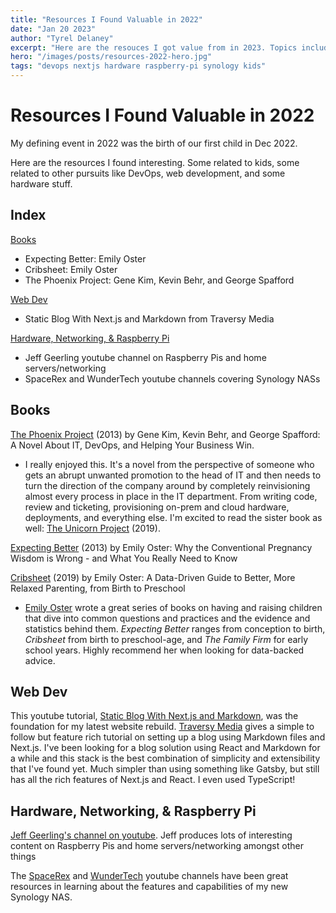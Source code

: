 ```yaml
---
title: "Resources I Found Valuable in 2022"
date: "Jan 20 2023"
author: "Tyrel Delaney"
excerpt: "Here are the resouces I got value from in 2023. Topics include kids, devops, web dev, and some hardware stuff."
hero: "/images/posts/resources-2022-hero.jpg"
tags: "devops nextjs hardware raspberry-pi synology kids"
---
```


# Resources I Found Valuable in 2022

My defining event in 2022 was the birth of our first child in Dec 2022.

Here are the resources I found interesting. Some related to kids, some related to other pursuits like DevOps, web development, and some hardware stuff.

## Index

[Books](#books)

* Expecting Better: Emily Oster
* Cribsheet: Emily Oster
* The Phoenix Project: Gene Kim, Kevin Behr, and George Spafford

[Web Dev](#web-dev)

* Static Blog With Next.js and Markdown from Traversy Media

[Hardware, Networking, & Raspberry Pi](#hardware-networking-raspberry-pi)

* Jeff Geerling youtube channel on Raspberry Pis and home servers/networking
* SpaceRex and WunderTech youtube channels covering Synology NASs

## Books
[The Phoenix Project](https://app.thestorygraph.com/books/2dc432fb-c009-4190-aaae-15c6468d666d) (2013) by Gene Kim, Kevin Behr, and George Spafford: A Novel About IT, DevOps, and Helping Your Business Win.

* I really enjoyed this. It's a novel from the perspective of someone who gets an abrupt unwanted promotion to the head of IT and then needs to turn the direction of the company around by completely reinvisioning almost every process in place in the IT department. From writing code, review and ticketing, provisioning on-prem and cloud hardware, deployments, and everything else. I'm excited to read the sister book as well: [The Unicorn Project](https://app.thestorygraph.com/books/cbf30b75-b17c-4bef-983e-4a86dc92e7fc) (2019).

[Expecting Better](https://app.thestorygraph.com/books/523835c7-8f5f-47b5-b8fb-9e0be6ae10d2) (2013) by Emily Oster: Why the Conventional Pregnancy Wisdom is Wrong - and What You Really Need to Know

[Cribsheet](https://app.thestorygraph.com/books/b6d7e4b6-ca35-43f4-9412-0328e07817f1) (2019) by Emily Oster: A Data-Driven Guide to Better, More Relaxed Parenting, from Birth to Preschool

* [Emily Oster](https://emilyoster.net/) wrote a great series of books on having and raising children that dive into common questions and practices and the evidence and statistics behind them. *Expecting Better* ranges from conception to birth, *Cribsheet* from birth to preschool-age, and *The Family Firm* for early school years. Highly recommend her when looking for data-backed advice.


## Web Dev
This youtube tutorial, [Static Blog With Next.js and Markdown](https://www.youtube.com/watch?v=MrjeefD8sac), was the foundation for my latest website rebuild. [Traversy Media](https://www.youtube.com/channel/UC29ju8bIPH5as8OGnQzwJyA) gives a simple to follow but feature rich tutorial on setting up a blog using Markdown files and Next.js. I've been looking for a blog solution using React and Markdown for a while and this stack is the best combination of simplicity and extensibility that I've found yet. Much simpler than using something like Gatsby, but still has all the rich features of Next.js and React. I even used TypeScript!

## Hardware, Networking, & Raspberry Pi
[Jeff Geerling's channel on youtube](https://www.youtube.com/c/JeffGeerling). Jeff produces lots of interesting content on Raspberry Pis and home servers/networking amongst other things

The [SpaceRex](https://www.youtube.com/c/SpaceRexWill) and [WunderTech](https://www.youtube.com/c/WunderTechTutorials) youtube channels have been great resources in learning about the features and capabilities of my new Synology NAS.